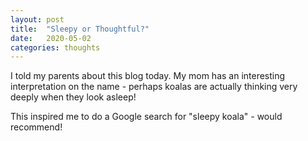 ```yaml
---
layout: post
title:  "Sleepy or Thoughtful?"
date:   2020-05-02
categories: thoughts
---
```


I told my parents about this blog today. My mom has an interesting
interpretation on the name - perhaps koalas are actually thinking very deeply
when they look asleep!

This inspired me to do a Google search for "sleepy koala" - would recommend!
